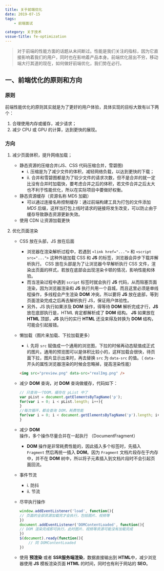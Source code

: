 ```yaml
---
title: 关于前端优化
date: 2019-07-15
tags: 
    - 前端面试

category: 关于技术
vssue-title: fe-optimization
---
```


> 对于前端的性能方面的话题从未间断过。性能是我们关注的指标，因为它直接影响着我们的用户，同时也在影响着产品本身。前端优化层出不穷，移动端大行其道的现在，如何做好前端优化，我们势在必行。

## 一、前端优化的原则和方向

### 原则

前端性能优化的原则其实就是为了更好的用户体验，具体实现的目标大致有以下两个：

1. 合理使用内存或缓存，减少请求；
2. 减少 CPU 或 GPU 的计算，达到更快的展现。

### 方向

1. 减少页面体积，提升网络加载；
	* 静态资源的压缩合并(JS、CSS 代码压缩合并，雪碧图)
		* i. 压缩是为了减少文件的体积，减轻网络负载，以达到更快的下载；
		* ii. 合并和雪碧图都是为了较少文件的请求次数，但不是合并的就一定比没有合并时加载快，要考虑合并之后的体积，若文件合并之后太大也不利于性能优化，所以在实际项目中要做好权衡。
	* 静态资源缓存（资源名称 MD5 加戳）
		* 可以通过连接名称控制缓存：通过前端构建工具为打包的文件添加 *MD5* 后缀，这样当打包上线时请求的链接将发生改变，可以防止由于缓存导致静态资源更新失效。
	* 使用 CDN 让资源加载更快

2. 优化页面渲染
	* CSS 放在头部，JS 放在后面
		- 浏览器在渲染解析过程中，若遇到 `<link href="...">` 和 `<script src="...">` 这种外链加载 CSS 和 **JS** 的标签，浏览器会异步下载并解析执行。 CSS 放在头部是为了让浏览器今早解析执行 CSS 文件，渲染出页面的样式，若放在底部会出现渲染卡顿的情况，影响性能和体验。
		- 而当渲染过程中遇到 `script` 标签时就会执行 **JS** 代码，从而阻塞页面渲染，因为浏览器渲染和 **JS** 执行共用一个县城，而且这里必须是单线程操作，多线程会产生渲染 **DOM** 冲突。所以要将 **JS** 放在底部，等到页面渲染完成之后再去解析执行 JS，保证用户体验性。
		- 另外，JS 执行如果涉及 **DOM** 操作，得等待 **DOM** 解析完成才行，**JS** 放在底部执行是，HTML 肯定都解析成了 **DOM** 结构。 **JS** 如果放在 **HTML** 顶部，**JS** 执行的实行 **HTML** 还没来得及转换为 **DOM** 结构，可能会引起报错。
	* 懒加载（图片来加载、下拉加载更多）
		- i. 先将 `src` 赋值成一个通用的浏览图，下拉的时候再动态赋值成正式的图片。通用的预览图可以是体积比较小的，这样加载会很快，待页面下拉，图片显示出来时，再去替换 `src` 为 `data-src` 的值。（ `data-` 开头的属性浏览器渲染的时候会忽略掉，提高渲染性能）

		```html
		<img src="preview.png" data-src="realImg.png" />
		```
	* 减少 **DOM** 查询，对 **DOM** 查询做缓存，代码如下：
		```js
		// 只查询一个DOM，缓存在 pList 中了
		var pList = document.getElementsByTagName('p');
		for(var i = 0; i < pList.length; i++){
		}
		//每次循环，都会查询 DOM，耗费性能
		for(var i = 0; i < document.getElementsByTagName('p').length; i++){
		}
		```
	* 减少 **DOM** 操作，多个操作尽量合并在一起执行 （DocumentFragment）
		- **DOM** 操作是非常耗费性能的，因此插入多个标签时，先插入 `Fragment` 然后再统一插入 **DOM**。因为 `Fragment` 文档片段存在于内存中，并不在 **DOM** 树中，所以将子元素插入到文档片段时不会引起页面回流。

	* 事件节流
		- i. 防抖
		- ii. 节流

	* 尽早执行操作
		```js
		window.addEventListener('load', function(){
		// 页面的全部资源加载完才会执行，包括图片、视频等
		})
		document.addEventListener('DOMContentLoaded', function(){
		// DOM 渲染完成即可执行，此时图片、视频等资源可能没有加载完成
		})
		$(document).ready(function(){
			// 同 DOMContentLoaded
		})
		```
	* 使用 **预渲染** 或者 **SSR服务端渲染**，数据直接输出到 **HTML**中，减少浏览器使用 **JS** 模板渲染页面 **HTML** 的时间，同时也有利于网站的 **SEO**。